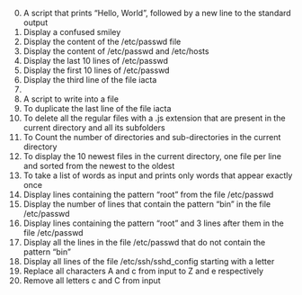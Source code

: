 0. A script that prints “Hello, World”, followed by a new line to the standard output
1. Display a confused smiley
2. Display the content of the /etc/passwd file
3. Display the content of /etc/passwd and /etc/hosts
4. Display the last 10 lines of /etc/passwd
5. Display the first 10 lines of /etc/passwd
6. Display the third line of the file iacta
7.
8. A script to write into a file
9. To duplicate the last line of the file iacta
10. To delete all the regular files with a .js extension that are present in the current directory and all its subfolders
11. To Count the number of directories and sub-directories in the current directory
12. To display the 10 newest files in the current directory, one file per line and sorted from the newest to the oldest
13. To take a list of words as input and prints only words that appear exactly once
14. Display lines containing the pattern “root” from the file /etc/passwd
15. Display the number of lines that contain the pattern “bin” in the file /etc/passwd
16. Display lines containing the pattern “root” and 3 lines after them in the file /etc/passwd
17. Display all the lines in the file /etc/passwd that do not contain the pattern “bin”
18. Display all lines of the file /etc/ssh/sshd_config starting with a letter
19. Replace all characters A and c from input to Z and e respectively
20. Remove all letters c and C from input
